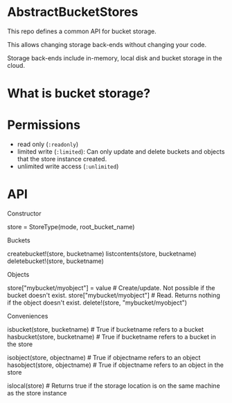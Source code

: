 # AbstractBucketStores

This repo defines a common API for bucket storage.

This allows changing storage back-ends without changing your code.

Storage back-ends include in-memory, local disk and bucket storage in the cloud.


# What is bucket storage?

# Permissions

- read only (`:readonly`)
- limited write (`:limited`): Can only update and delete buckets and objects that the store instance created.
- unlimited write access (`:unlimited`)


# API

Constructor

store = StoreType(mode, root_bucket_name)

Buckets

createbucket!(store, bucketname)
listcontents(store,  bucketname)
deletebucket!(store, bucketname)

Objects

store["mybucket/myobject"] = value     # Create/update. Not possible if the bucket doesn't exist.
store["mybucket/myobject"]             # Read. Returns nothing if the object doesn't exist.
delete!(store, "mybucket/myobject")

Conveniences

isbucket(store,  bucketname)  # True if bucketname refers to a bucket
hasbucket(store, bucketname)  # True if bucketname refers to a bucket in the store

isobject(store,  objectname)  # True if objectname refers to an object
hasobject(store, objectname)  # True if objectname refers to an object in the store

islocal(store)  # Returns true if the storage location is on the same machine as the store instance
